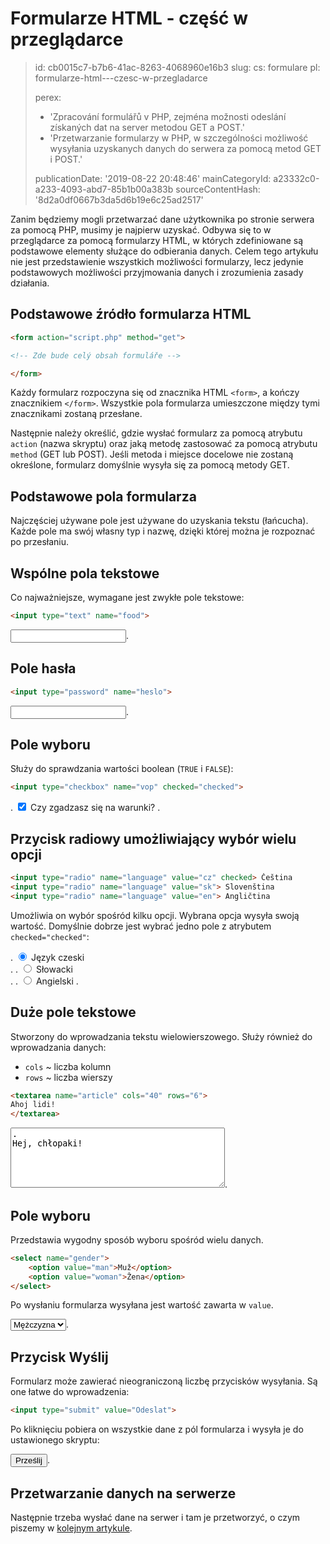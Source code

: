 Formularze HTML - część w przeglądarce
======================================

> id: cb0015c7-b7b6-41ac-8263-4068960e16b3
> slug:
> 	cs: formulare
> 	pl: formularze-html---czesc-w-przegladarce
> 
> perex:
> 	- 'Zpracování formulářů v PHP, zejména možnosti odeslání získaných dat na server metodou GET a POST.'
> 	- 'Przetwarzanie formularzy w PHP, w szczególności możliwość wysyłania uzyskanych danych do serwera za pomocą metod GET i POST.'
> 
> publicationDate: '2019-08-22 20:48:46'
> mainCategoryId: a23332c0-a233-4093-abd7-85b1b00a383b
> sourceContentHash: '8d2a0df0667b3da5d6b19e6c25ad2517'

Zanim będziemy mogli przetwarzać dane użytkownika po stronie serwera za pomocą PHP, musimy je najpierw uzyskać. Odbywa się to w przeglądarce za pomocą formularzy HTML, w których zdefiniowane są podstawowe elementy służące do odbierania danych. Celem tego artykułu nie jest przedstawienie wszystkich możliwości formularzy, lecz jedynie podstawowych możliwości przyjmowania danych i zrozumienia zasady działania.

Podstawowe źródło formularza HTML
-----------------------------

```html
<form action="script.php" method="get">

<!-- Zde bude celý obsah formuláře -->

</form>
```

Każdy formularz rozpoczyna się od znacznika HTML `<form>`, a kończy znacznikiem `</form>`. Wszystkie pola formularza umieszczone między tymi znacznikami zostaną przesłane.

Następnie należy określić, gdzie wysłać formularz za pomocą atrybutu `action` (nazwa skryptu) oraz jaką metodę zastosować za pomocą atrybutu `method` (GET lub POST). Jeśli metoda i miejsce docelowe nie zostaną określone, formularz domyślnie wysyła się za pomocą metody GET.

Podstawowe pola formularza
-------------------------

Najczęściej używane pole jest używane do uzyskania tekstu (łańcucha). Każde pole ma swój własny typ i nazwę, dzięki której można je rozpoznać po przesłaniu.

Wspólne pola tekstowe
------------------

Co najważniejsze, wymagane jest zwykłe pole tekstowe:

```html
<input type="text" name="food">
```

<input type="text" name="food">.

Pole hasła
---------------------

```html
<input type="password" name="heslo">
```

<input type="password" name="password">.

Pole wyboru
--------

Służy do sprawdzania wartości boolean (`TRUE` i `FALSE`):

```html
<input type="checkbox" name="vop" checked="checked">
```

<label>.
	<input type="checkbox" name="vop" checked="checked"> Czy zgadzasz się na warunki?
</label>.

Przycisk radiowy umożliwiający wybór wielu opcji
------------------------------------

```html
<input type="radio" name="language" value="cz" checked> Čeština
<input type="radio" name="language" value="sk"> Slovenština
<input type="radio" name="language" value="en"> Angličtina
```

Umożliwia on wybór spośród kilku opcji. Wybrana opcja wysyła swoją wartość. Domyślnie dobrze jest wybrać jedno pole z atrybutem `checked="checked"`:

<label>.
	<input type="radio" name="language" value="cz" checked="checked"> Język czeski
</label><br>.
<label>.
	<input type="radio" name="language" value="en"> Słowacki
</label><br>.
<label>.
	<input type="radio" name="language" value="en"> Angielski
</label>.

Duże pole tekstowe
------------------

Stworzony do wprowadzania tekstu wielowierszowego. Służy również do wprowadzania danych:

- `cols` ~ liczba kolumn
- `rows` ~ liczba wierszy

```html
<textarea name="article" cols="40" rows="6">
Ahoj lidi!
</textarea>
```

<textarea name="article" cols="40" rows="6">.
Hej, chłopaki!
</textarea>.

Pole wyboru
---------

Przedstawia wygodny sposób wyboru spośród wielu danych.

```html
<select name="gender">
	<option value="man">Muž</option>
	<option value="woman">Žena</option>
</select>
```

Po wysłaniu formularza wysyłana jest wartość zawarta w `value`.

<select name="gender">.
	<option value="man">Mężczyzna</option>.
	<option value="woman">Kobieta</option>.
</select>.

Przycisk Wyślij
---------------------

Formularz może zawierać nieograniczoną liczbę przycisków wysyłania. Są one łatwe do wprowadzenia:

```html
<input type="submit" value="Odeslat">
```

Po kliknięciu pobiera on wszystkie dane z pól formularza i wysyła je do ustawionego skryptu:

<input type="submit" value="Prześlij">.

Przetwarzanie danych na serwerze
-------------------------

Następnie trzeba wysłać dane na serwer i tam je przetworzyć, o czym piszemy w <a href="/processing-formula-in-php">kolejnym artykule</a>.
